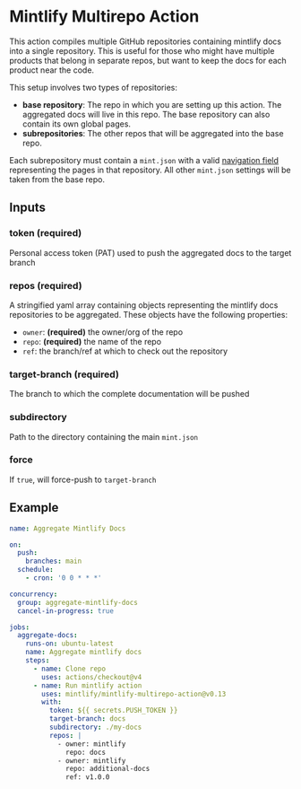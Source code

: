 # Mintlify Multirepo Action

This action compiles multiple GitHub repositories containing
mintlify docs into a single repository. This is useful for
those who might have multiple products that belong in separate
repos, but want to keep the docs for each product near the code.

This setup involves two types of repositories:
- **base repository**: The repo in which you are setting up this
  action. The aggregated docs will live in this repo. The base
  repository can also contain its own global pages.
- **subrepositories**: The other repos that will be aggregated
  into the base repo.

Each subrepository must contain a `mint.json` with a valid
[navigation field](https://mintlify.com/docs/settings/navigation#folders)
representing the pages in that repository. All other `mint.json`
settings will be taken from the base repo.

## Inputs

### token (required)

Personal access token (PAT) used to push the aggregated docs to
the target branch

### repos (required)

A stringified yaml array containing objects representing the
mintlify docs repositories to be aggregated. These objects
have the following properties:
- `owner`: **(required)** the owner/org of the repo
- `repo`: **(required)** the name of the repo
- `ref`: the branch/ref at which to check out the repository

### target-branch (required)

The branch to which the complete documentation will be pushed

### subdirectory

Path to the directory containing the main `mint.json`

### force

If `true`, will force-push to `target-branch`

## Example

```yaml
name: Aggregate Mintlify Docs

on:
  push:
    branches: main
  schedule:
    - cron: '0 0 * * *'

concurrency:
  group: aggregate-mintlify-docs
  cancel-in-progress: true

jobs:
  aggregate-docs:
    runs-on: ubuntu-latest
    name: Aggregate mintlify docs
    steps:
      - name: Clone repo
        uses: actions/checkout@v4
      - name: Run mintlify action
        uses: mintlify/mintlify-multirepo-action@v0.13
        with:
          token: ${{ secrets.PUSH_TOKEN }}
          target-branch: docs
          subdirectory: ./my-docs
          repos: |
            - owner: mintlify
              repo: docs
            - owner: mintlify
              repo: additional-docs
              ref: v1.0.0
```
